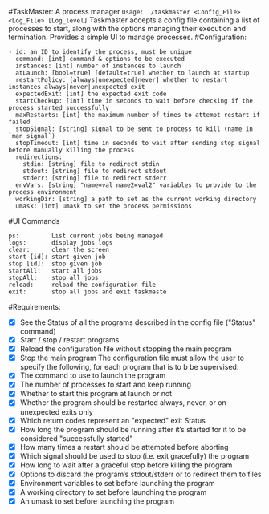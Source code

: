 #TaskMaster: A process manager
`Usage: ./taskmaster <Config_File> <Log_File> [Log_level]`
Taskmaster accepts a config file containing a list of processes to start, along with the options managing their execution and termination. Provides a simple UI to manage processes.
#Configuration:
```
- id: an ID to identify the process, must be unique
  command: [int] command & options to be executed
  instances: [int] number of instances to launch
  atLaunch: [bool=true] [default=true] whether to launch at startup
  restartPolicy: [always|unexpected|never] whether to restart instances always|never|unexpected exit
  expectedExit: [int] the expected exit code
  startCheckup: [int] time in seconds to wait before checking if the process started successfully
  maxRestarts: [int] the maximum number of times to attempt restart if failed
  stopSignal: [string] signal to be sent to process to kill (name in `man signal`)
  stopTimeout: [int] time in seconds to wait after sending stop signal before manually killing the process
  redirections:
    stdin: [string] file to redirect stdin
    stdout: [string] file to redirect stdout
    stderr: [string] file to redirect stderr
  envVars: [string] "name=val name2=val2" variables to provide to the process environment
  workingDir: [string] a path to set as the current working directory
  umask: [int] umask to set the process permissions
```
#UI Commands
```
ps:         List current jobs being managed
logs:       display jobs logs
clear:      clear the screen
start [id]: start given job
stop [id]:  stop given job
startAll:   start all jobs
stopAll:    stop all jobs
reload:     reload the configuration file
exit:       stop all jobs and exit taskmaste
```
#Requirements:
- [x] See the Status of all the programs described in the config file ("Status" command)
- [x] Start / stop / restart programs
- [x] Reload the configuration file without stopping the main program
- [x] Stop the main program
The configuration file must allow the user to specify the following, for each program that is to b be supervised:
- [x] The command to use to launch the program
- [x] The number of processes to start and keep running
- [x] Whether to start this program at launch or not
- [x] Whether the program should be restarted always, never, or on unexpected exits only
- [x] Which return codes represent an "expected" exit Status
- [x] How long the program should be running after it’s started for it to be considered "successfully started"
- [x] How many times a restart should be attempted before aborting
- [x] Which signal should be used to stop (i.e. exit gracefully) the program
- [x] How long to wait after a graceful stop before killing the program
- [x] Options to discard the program’s stdout/stderr or to redirect them to files
- [x] Environment variables to set before launching the program
- [x] A working directory to set before launching the program
- [x] An umask to set before launching the program